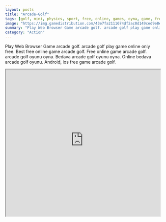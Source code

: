 ```yaml
---
layout: posts
title: "Arcade-Golf"
tags: [golf, mini, physics, sport, free, online, games, oyna, game, free, games, play, play, games]
image: "https://img.gamedistribution.com/43e7fa2111674df2ac0d149ced9e8e9b.jpg"
summary: "Play Web Browser Game arcade golf. arcade golf play game online only free. Best free online game arcade golf. Free online game arcade golf. arcade golf oyunu oyna. Bedava arcade golf oyunu oyna. Online bedava arcade golf oyunu. Android, ios free game arcade golf."
category: "Action"
---
```


Play Web Browser Game arcade golf. arcade golf play game online only free. Best free online game arcade golf. Free online game arcade golf. arcade golf oyunu oyna. Bedava arcade golf oyunu oyna. Online bedava arcade golf oyunu. Android, ios free game arcade golf.

<iframe width="100%" height="480px;" src="https://html5.gamedistribution.com/43e7fa2111674df2ac0d149ced9e8e9b/"></iframe>